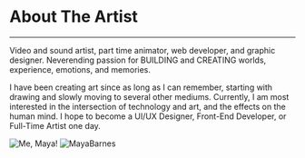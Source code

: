 # About The Artist
---

Video and sound artist, part time animator, web developer, and graphic designer.
Neverending passion for BUILDING and CREATING worlds, experience, emotions, and memories.


I have been creating art since as long as I can remember, starting with drawing and slowly moving to several other mediums. Currently, I am most interested in the intersection of technology and art, and the effects on the human mind. I hope to become a UI/UX Designer, Front-End Developer, or Full-Time Artist one day. 







![Me, Maya!](https://mayacbarnes.github.io/assets/images/editedselfie.jpg)
![MayaBarnes](https://mayacbarnes.github.io/assets/images/mayabarnesglitch.png)
